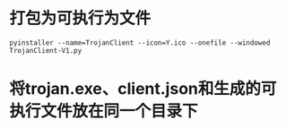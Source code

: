 # 打包为可执行为文件
```
pyinstaller --name=TrojanClient --icon=Y.ico --onefile --windowed TrojanClient-V1.py
```

# 将trojan.exe、client.json和生成的可执行文件放在同一个目录下

